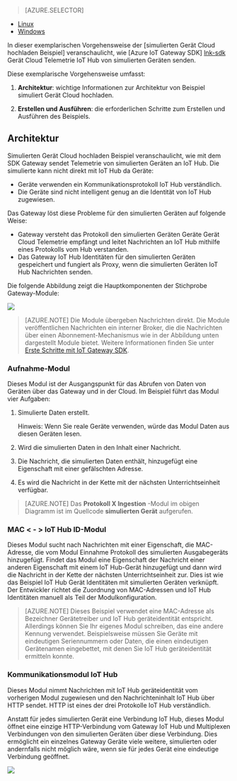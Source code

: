 > [AZURE.SELECTOR]
- [Linux](../articles/iot-hub/iot-hub-linux-gateway-sdk-simulated-device.md)
- [Windows](../articles/iot-hub/iot-hub-windows-gateway-sdk-simulated-device.md)

In dieser exemplarischen Vorgehensweise der [simulierten Gerät Cloud hochladen Beispiel] veranschaulicht, wie [Azure IoT Gateway SDK] [ lnk-sdk] Gerät Cloud Telemetrie IoT Hub von simulierten Geräten senden.

Diese exemplarische Vorgehensweise umfasst:

1. **Architektur**: wichtige Informationen zur Architektur von Beispiel simuliert Gerät Cloud hochladen.

2. **Erstellen und Ausführen**: die erforderlichen Schritte zum Erstellen und Ausführen des Beispiels.

## <a name="architecture"></a>Architektur

Simulierten Gerät Cloud hochladen Beispiel veranschaulicht, wie mit dem SDK Gateway sendet Telemetrie von simulierten Geräten an IoT Hub. Die simulierte kann nicht direkt mit IoT Hub da Geräte:

- Geräte verwenden ein Kommunikationsprotokoll IoT Hub verständlich.
- Die Geräte sind nicht intelligent genug an die Identität von IoT Hub zugewiesen.

Das Gateway löst diese Probleme für den simulierten Geräten auf folgende Weise:

- Gateway versteht das Protokoll den simulierten Geräten Geräte Gerät Cloud Telemetrie empfängt und leitet Nachrichten an IoT Hub mithilfe eines Protokolls vom Hub verstanden.
- Das Gateway IoT Hub Identitäten für den simulierten Geräten gespeichert und fungiert als Proxy, wenn die simulierten Geräten IoT Hub Nachrichten senden.

Die folgende Abbildung zeigt die Hauptkomponenten der Stichprobe Gateway-Module:

![][1]


> [AZURE.NOTE] Die Module übergeben Nachrichten direkt. Die Module veröffentlichen Nachrichten ein interner Broker, die die Nachrichten über einen Abonnement-Mechanismus wie in der Abbildung unten dargestellt Module bietet. Weitere Informationen finden Sie unter [Erste Schritte mit IoT Gateway SDK][lnk-gw-getstarted].

### <a name="protocol-ingestion-module"></a>Aufnahme-Modul

Dieses Modul ist der Ausgangspunkt für das Abrufen von Daten von Geräten über das Gateway und in der Cloud. Im Beispiel führt das Modul vier Aufgaben:

1.  Simulierte Daten erstellt.
    
    Hinweis: Wenn Sie reale Geräte verwenden, würde das Modul Daten aus diesen Geräten lesen.

2.  Wird die simulierten Daten in den Inhalt einer Nachricht.

3.  Die Nachricht, die simulierten Daten enthält, hinzugefügt eine Eigenschaft mit einer gefälschten Adresse.

4.  Es wird die Nachricht in der Kette mit der nächsten Unterrichtseinheit verfügbar.

> [AZURE.NOTE] Das **Protokoll X Ingestion** -Modul im obigen Diagramm ist im Quellcode **simulierten Gerät** aufgerufen.

### <a name="mac-lt-gt-iot-hub-id-module"></a>MAC &lt; - &gt; IoT Hub ID-Modul

Dieses Modul sucht nach Nachrichten mit einer Eigenschaft, die MAC-Adresse, die vom Modul Einnahme Protokoll des simulierten Ausgabegeräts hinzugefügt. Findet das Modul eine Eigenschaft der Nachricht einer anderen Eigenschaft mit einem IoT Hub-Gerät hinzugefügt und dann wird die Nachricht in der Kette der nächsten Unterrichtseinheit zur. Dies ist wie das Beispiel IoT Hub Gerät Identitäten mit simulierten Geräten verknüpft. Der Entwickler richtet die Zuordnung von MAC-Adressen und IoT Hub Identitäten manuell als Teil der Modulkonfiguration. 

> [AZURE.NOTE]  Dieses Beispiel verwendet eine MAC-Adresse als Bezeichner Gerätetreiber und IoT Hub geräteidentität entspricht. Allerdings können Sie Ihr eigenes Modul schreiben, das eine andere Kennung verwendet. Beispielsweise müssen Sie Geräte mit eindeutigen Seriennummern oder Daten, die einen eindeutigen Gerätenamen eingebettet, mit denen Sie IoT Hub geräteidentität ermitteln konnte.

### <a name="iot-hub-communication-module"></a>Kommunikationsmodul IoT Hub

Dieses Modul nimmt Nachrichten mit IoT Hub geräteidentität vom vorherigen Modul zugewiesen und den Nachrichteninhalt IoT Hub über HTTP sendet. HTTP ist eines der drei Protokolle IoT Hub verständlich.

Anstatt für jedes simulierten Gerät eine Verbindung IoT Hub, dieses Modul öffnet eine einzige HTTP-Verbindung vom Gateway IoT Hub und Multiplexen Verbindungen von den simulierten Geräten über diese Verbindung. Dies ermöglicht ein einzelnes Gateway Geräte viele weitere, simulierten oder andernfalls nicht möglich wäre, wenn sie für jedes Gerät eine eindeutige Verbindung geöffnet.

![][2]


<!-- Images -->
[1]: media/iot-hub-gateway-sdk-simulated-selector/image1.png
[2]: media/iot-hub-gateway-sdk-simulated-selector/image2.png

<!-- Links -->
[Beispiel für den simulierten Gerät Cloud hochladen]: https://github.com/Azure/azure-iot-gateway-sdk/blob/master/doc/sample_simulated_device_cloud_upload.md
[lnk-sdk]: https://github.com/Azure/azure-iot-gateway-sdk
[lnk-gw-getstarted]: ../articles/iot-hub/iot-hub-linux-gateway-sdk-get-started.md